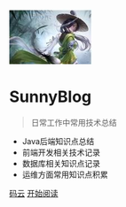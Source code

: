 ![logo](images/logo.jpg)

# SunnyBlog</small>

> 日常工作中常用技术总结

- Java后端知识点总结
- 前端开发相关技术记录
- 数据库相关知识点记录
- 运维方面常用知识点积累

[码云](https://gitee.com/sunny1009)
[开始阅读](README.md)

